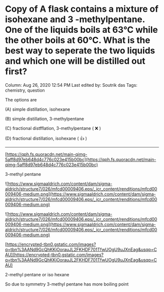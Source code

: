# Copy of A flask contains a mixture of isohexane and 3 -methylpentane. One of the liquids boils at 63°C while the other boils at 60°C. What is the best way to seperate the two liquids and which one will be distilled out first?

Column: Aug 26, 2020 12:54 PM
Last edited by: Soutrik das
Tags: chemistry, question

The options are 

(A) simple distillation, isohexane

 (B) simple distillation, 3-methylpentane

 (C) fractional distfflation, 3-methylpentane ( ❌ )

(D) fractional distillation, isohexane ( 👍 )

---

[https://qph.fs.quoracdn.net/main-qimg-5aff8d97eb648d4c776c023e415b00bc](https://qph.fs.quoracdn.net/main-qimg-5aff8d97eb648d4c776c023e415b00bc)

3-methyl pentane

![https://www.sigmaaldrich.com/content/dam/sigma-aldrich/structure7/026/mfcd00009406.eps/_jcr_content/renditions/mfcd00009406-medium.png](https://www.sigmaaldrich.com/content/dam/sigma-aldrich/structure7/026/mfcd00009406.eps/_jcr_content/renditions/mfcd00009406-medium.png)

![https://www.sigmaaldrich.com/content/dam/sigma-aldrich/structure7/026/mfcd00009406.eps/_jcr_content/renditions/mfcd00009406-medium.png](https://www.sigmaaldrich.com/content/dam/sigma-aldrich/structure7/026/mfcd00009406.eps/_jcr_content/renditions/mfcd00009406-medium.png)

[https://encrypted-tbn0.gstatic.com/images?q=tbn%3AANd9GcQhKKjOorauJL2FKHDF701TfwUOgU9uJXnEag&usqp=CAU](https://encrypted-tbn0.gstatic.com/images?q=tbn%3AANd9GcQhKKjOorauJL2FKHDF701TfwUOgU9uJXnEag&usqp=CAU)

2-methyl pentane or iso hexane

So due to symmetry $\text{3-methyl pentane}$ has more boiling point